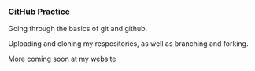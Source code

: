 ### GitHub Practice

Going through the basics of git and github.

Uploading and cloning my respositories, as well as branching and forking.

More coming soon at my [website](http://markslima.com)
